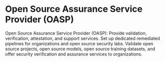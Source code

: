 # Open Source Assurance Service Provider (OASP)

 Open Source Assurance Service Provider (OASP): Provide validation, verification, attestation, and support services. Set up dedicated remediated pipelines for organizations and open source security labs. Validate open source projects, open source models, open source training datasets, and offer security verification and assurance services to organizations.
